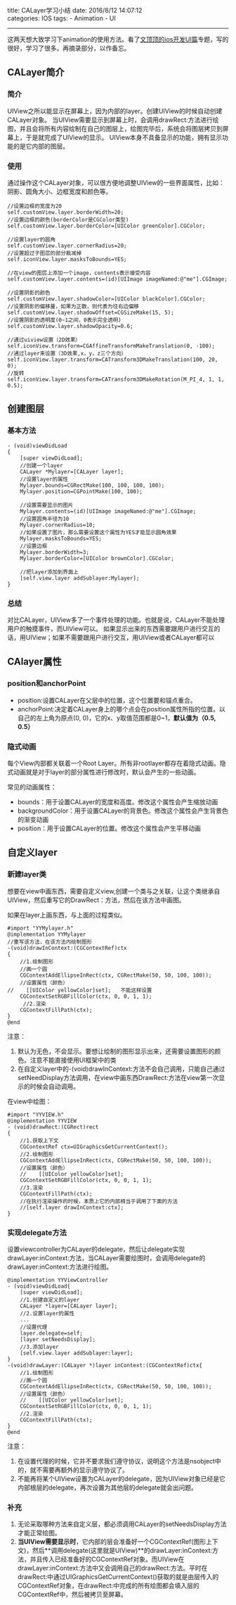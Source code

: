 title: CALayer学习小结
date: 2016/8/12 14:07:12  
categories: IOS
tags: 
	- Animation
	- UI
	
---

这两天想大致学习下animation的使用方法。看了[文顶顶的ios开发UI篇](http://www.cnblogs.com/wendingding/tag/UI高级/)专题，写的很好，学习了很多。再摘录部分，以作备忘。

<!--more-->

## CALayer简介
### 简介
UIView之所以能显示在屏幕上，因为内部的layer。创建UIView的时候自动创建CALayer对象。
当UIView需要显示到屏幕上时，会调用drawRect:方法进行绘图，并且会将所有内容绘制在自己的图层上，绘图完毕后，系统会将图层拷贝到屏幕上，于是就完成了UIView的显示。
UIView本身不具备显示的功能，拥有显示功能的是它内部的图层。

### 使用
通过操作这个CALayer对象，可以很方便地调整UIView的一些界面属性，比如：阴影、圆角大小、边框宽度和颜色等。
```objc
//设置边框的宽度为20
self.customView.layer.borderWidth=20;
//设置边框的颜色(borderColor是CGColor类型)
self.customView.layer.borderColor=[UIColor greenColor].CGColor;

//设置layer的圆角
self.customView.layer.cornerRadius=20;
//设置超过子图层的部分裁减掉
self.iconView.layer.masksToBounds=YES;

//在view的图层上添加一个image，contents表示接受内容
self.customView.layer.contents=(id)[UIImage imageNamed:@"me"].CGImage;

//设置阴影的颜色
self.customView.layer.shadowColor=[UIColor blackColor].CGColor;
//设置阴影的偏移量，如果为正数，则代表为往右边偏移
self.customView.layer.shadowOffset=CGSizeMake(15, 5);
//设置阴影的透明度(0~1之间，0表示完全透明)
self.customView.layer.shadowOpacity=0.6;

//通过uiview设置（2D效果）
self.iconView.transform=CGAffineTransformMakeTranslation(0, -100);
//通过layer来设置（3D效果,x，y，z三个方向）
self.iconView.layer.transform=CATransform3DMakeTranslation(100, 20, 0);
//旋转
self.iconView.layer.transform=CATransform3DMakeRotation(M_PI_4, 1, 1, 0.5);
```

## 创建图层
### 基本方法
```objc
- (void)viewDidLoad
{
    [super viewDidLoad];
    //创建一个layer
    CALayer *Mylayer=[CALayer layer];
    //设置layer的属性
    Mylayer.bounds=CGRectMake(100, 100, 100, 100);
    Mylayer.position=CGPointMake(100, 100);
    
    //设置需要显示的图片
    Mylayer.contents=(id)[UIImage imageNamed:@"me"].CGImage;
    //设置圆角半径为10
    Mylayer.cornerRadius=10;
    //如果设置了图片，那么需要设置这个属性为YES才能显示圆角效果
    Mylayer.masksToBounds=YES;
    //设置边框
    Mylayer.borderWidth=3;
    Mylayer.borderColor=[UIColor brownColor].CGColor;
    
    //把layer添加到界面上
    [self.view.layer addSublayer:Mylayer];
}
```

### 总结
对比CALayer，UIView多了一个事件处理的功能。也就是说，CALayer不能处理用户的触摸事件，而UIView可以。
如果显示出来的东西需要跟用户进行交互的话，用UIView；如果不需要跟用户进行交互，用UIView或者CALayer都可以

## CAlayer属性
### position和anchorPoint
- position:设置CALayer在父层中的位置，这个位置要和锚点重合。
- anchorPoint:决定着CALayer身上的哪个点会在position属性所指的位置。以自己的左上角为原点(0, 0)，它的x、y取值范围都是0~1，**默认值为（0.5, 0.5）**

### 隐式动画
每个View内部都关联着一个Root Layer。所有非rootlayer都存在着隐式动画。隐式动画就是对于layer的部分属性进行修改时，默认会产生的一些动画。

常见的动画属性：
- bounds：用于设置CALayer的宽度和高度。修改这个属性会产生缩放动画
- backgroundColor：用于设置CALayer的背景色。修改这个属性会产生背景色的渐变动画
- position：用于设置CALayer的位置。修改这个属性会产生平移动画

## 自定义layer
### 新建layer类
想要在view中画东西，需要自定义view,创建一个类与之关联，让这个类继承自UIView，然后重写它的DrawRect：方法，然后在该方法中画图。

如果在layer上画东西，与上面的过程类似。
```objc
#import "YYMylayer.h"
@implementation YYMylayer
//重写该方法，在该方法内绘制图形
-(void)drawInContext:(CGContextRef)ctx
{
    //1.绘制图形
    //画一个圆
    CGContextAddEllipseInRect(ctx, CGRectMake(50, 50, 100, 100));
    //设置属性（颜色）
//    [[UIColor yellowColor]set];	不能这样设置
    CGContextSetRGBFillColor(ctx, 0, 0, 1, 1);
     //2.渲染
    CGContextFillPath(ctx);
}
@end
```
注意：
1. 默认为无色，不会显示。要想让绘制的图形显示出来，还需要设置图形的颜色。注意不能直接使用UI框架中的类
2. 在自定义layer中的-(void)drawInContext:方法不会自己调用，只能自己通过setNeedDisplay方法调用，在view中画东西DrawRect:方法在view第一次显示的时候会自动调用。

在view中绘图：
```objc
#import "YYVIEW.h"
@implementation YYVIEW
- (void)drawRect:(CGRect)rect
{
    //1.获取上下文
    CGContextRef ctx=UIGraphicsGetCurrentContext();
    //2.绘制图形
    CGContextAddEllipseInRect(ctx, CGRectMake(50, 50, 100, 100));
    //设置属性（颜色）
    //    [[UIColor yellowColor]set];
    CGContextSetRGBFillColor(ctx, 0, 0, 1, 1);
    //3.渲染
    CGContextFillPath(ctx);
    //在执行渲染操作的时候，本质上它的内部相当于调用了下面的方法
    //[self.layer drawInContext:ctx];
}
```

### 实现delegate方法
设置viewcontroller为CALayer的delegate，然后让delegate实现drawLayer:inContext:方法，当CALayer需要绘图时，会调用delegate的drawLayer:inContext:方法进行绘图。
```objc
@implementation YYViewController
- (void)viewDidLoad{
    [super viewDidLoad];
    //1.创建自定义的layer
    CALayer *layer=[CALayer layer];
    //2.设置layer的属性
	...
    //设置代理
    layer.delegate=self;
    [layer setNeedsDisplay];
    //3.添加layer
    [self.view.layer addSublayer:layer];
}
-(void)drawLayer:(CALayer *)layer inContext:(CGContextRef)ctx{
    //1.绘制图形
    //画一个圆
    CGContextAddEllipseInRect(ctx, CGRectMake(50, 50, 100, 100));
    //设置属性（颜色）
    //    [[UIColor yellowColor]set];
    CGContextSetRGBFillColor(ctx, 0, 0, 1, 1);   
    //2.渲染
    CGContextFillPath(ctx);
}
@end
```
注意：
1. 在设置代理的时候，它并不要求我们遵守协议，说明这个方法是nsobject中的，就不需要再额外的显示遵守协议了。
2. 不能再将某个UIView设置为CALayer的delegate，因为UIView对象已经是它内部根层的delegate，再次设置为其他层的delegate就会出问题。

### 补充
1. 无论采取哪种方法来自定义层，都必须调用CALayer的setNeedsDisplay方法才能正常绘图。
2. **当UIView需要显示时**，它内部的层会准备好一个CGContextRef(图形上下文)，然后**调用delegate(这里就是UIView)**的drawLayer:inContext:方法，并且传入已经准备好的CGContextRef对象。而UIView在drawLayer:inContext:方法中又会调用自己的drawRect:方法。平时在drawRect:中通过UIGraphicsGetCurrentContext()获取的就是由层传入的CGContextRef对象，在drawRect:中完成的所有绘图都会填入层的CGContextRef中，然后被拷贝至屏幕。


